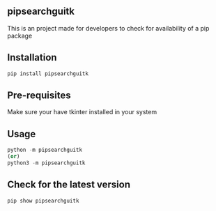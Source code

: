 ## pipsearchguitk

This is an project made for developers to check for availability of a pip package

## Installation
```python
pip install pipsearchguitk
```
## Pre-requisites
Make sure your have tkinter installed in your system

## Usage
```python
python -m pipsearchguitk
(or)
python3 -m pipsearchguitk
```

## Check for the latest version
```
pip show pipsearchguitk
```